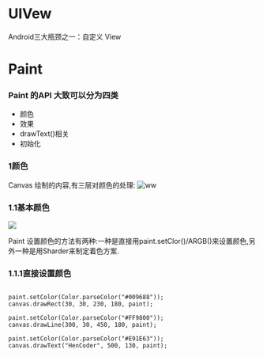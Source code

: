 # UIVew
Android﻿三大瓶颈之一：自定义 View

# Paint
### Paint 的API 大致可以分为四类

- 颜色
- 效果
- drawText()相关
- 初始化

### 1颜色
 Canvas 绘制的内容,有三层对颜色的处理:
![ww](https://ws3.sinaimg.cn/large/52eb2279ly1fig6dcywn2j20j909yabu.jpg)

### 1.1基本颜色
   
![](https://ws3.sinaimg.cn/large/52eb2279ly1fig6gxcusnj20iw04xmzr.jpg)

Paint 设置颜色的方法有两种:一种是直接用paint.setClor()/ARGB()来设置颜色,另外一种是用Sharder来制定着色方案.

### 1.1.1直接设置颜色

```

paint.setColor(Color.parseColor("#009688"));  
canvas.drawRect(30, 30, 230, 180, paint);

paint.setColor(Color.parseColor("#FF9800"));  
canvas.drawLine(300, 30, 450, 180, paint);

paint.setColor(Color.parseColor("#E91E63"));  
canvas.drawText("HenCoder", 500, 130, paint); 

```
